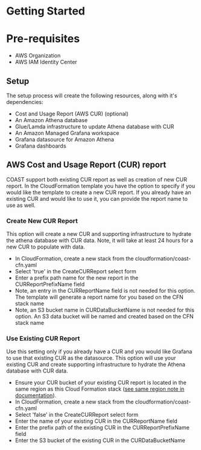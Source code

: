 # Getting Started

# Pre-requisites

- AWS Organization
- AWS IAM Identity Center


## Setup

The setup process will create the following resources, along with it's dependencies:

- Cost and Usage Report (AWS CUR) (optional)
- An Amazon Athena  database
- Glue/Lamda infrastructure to update Athena database with CUR
- An Amazon Managed Grafana workspace
- Grafana datasource for Amazon Athena
- Grafana dashboards

## AWS Cost and Usage Report (CUR) report

COAST support both existing CUR report as well as creation of new CUR report. In the CloudFormation template you have the option to specify if you would like the template to create a new CUR report.  If you already have an existing CUR and would like to use it, you can provide the report name to use as well.  

### Create New CUR Report
This option will create a new CUR and supporting infrastructure to hydrate the athena database with CUR data.  Note, it will take at least 24 hours for a new CUR to populate with data.  

- In CloudFormation, create a new stack from the cloudformation/coast-cfn.yaml
- Select 'true' in the CreateCURReport select form
- Enter a prefix path name for the new report in the CURReportPrefixName field
- Note, an entry in the CURReportName field is not needed for this option.  The template will generate a report name for you based on the CFN stack name
- Note, an S3 bucket name in CURDataBucketName is not needed for this option.  An S3 data bucket will be named and created based on the CFN stack name

### Use Existing CUR Report
Use this setting only if you already have a CUR and you would like Grafana to use that existing CUR as the datasource.  This option will use your existing CUR and create supporting infrastructure to hydrate the Athena database with CUR data.

- Ensure your CUR bucket of your existing CUR report is located in the same region as this Cloud Formation stack ([see same region note in documentation](https://docs.aws.amazon.com/cur/latest/userguide/use-athena-cf.html)).  
- In CloudFormation, create a new stack from the cloudformation/coast-cfn.yaml
- Select 'false' in the CreateCURReport select form
- Enter the name of your existing CUR in the CURReportName field
- Enter the prefix path of the existing CUR in the CURReportPrefixName field
- Enter the S3 bucket of the existing CUR in the CURDataBucketName